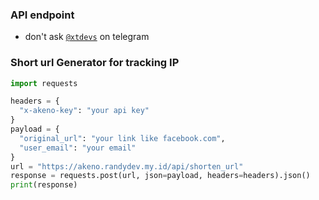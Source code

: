 ### API endpoint
- don't ask [`@xtdevs`](https://t.me/xtdevs) on telegram

### Short url Generator for tracking IP
```python
import requests

headers = {
  "x-akeno-key": "your api key"
}
payload = {
  "original_url": "your link like facebook.com",
  "user_email": "your email"
}
url = "https://akeno.randydev.my.id/api/shorten_url"
response = requests.post(url, json=payload, headers=headers).json()
print(response)
```

